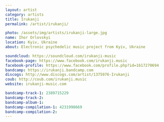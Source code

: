 ```yaml
---
layout: artist
category: artists
title: Irukanji
permalink: /artist/irukanji/

photo: /assets/img/artists/irukanji-large.jpg
name: Ihor Orlovskyi
location: Kyiv, Ukraine
about: Electronic psychedelic music project from Kyiv, Ukraine

soundcloud: https://soundcloud.com/irukanji-music
facebook-page: https://www.facebook.com/irukanji.music
facebook-profile: https://www.facebook.com/profile.php?id=1617270694
bandcamp: https://irukanji.bandcamp.com
discogs: http://www.discogs.com/artist/1375976-Irukanji
coub: http://coub.com/irukanji.music
website: irukanji-music.com

bandcamp-track-1: 2389715229
bandcamp-track-2: 
bandcamp-album-1: 
bandcamp-compilation-1: 4231998669
bandcamp-compilation-2: 
---
```


